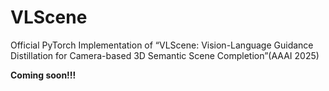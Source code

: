 # VLScene
Official PyTorch Implementation of “VLScene: Vision-Language Guidance Distillation for Camera-based 3D Semantic Scene Completion”(AAAI 2025)

**Coming soon!!!**
